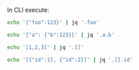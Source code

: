 In CLI execute:
```bash
echo '{"foo":123}' | jq '.foo'
```
```bash
echo '{"a": {"b":123}}' | jq '.a.b'
```
```bash
echo '[1,2,3]' | jq '.[]'
```
```bash
echo '[{"id":1}, {"id":2}]' | jq '.[].id'
```
